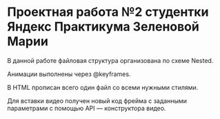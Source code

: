 # Проектная работа №2 студентки Яндекс Практикума Зеленовой Марии

В данной работе файловая структура организована по схеме Nested.

Анимации выполнены через @keyframes.

В HTML прописан всего один файл со всеми нужными стилями.

Для вставки видео получен новый код фрейма с заданными параметрами с помощью API — конструктора видео.

